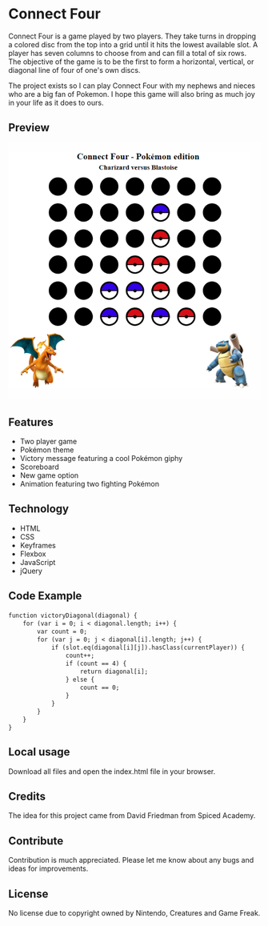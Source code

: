 # Connect Four

Connect Four is a game played by two players. They take turns in dropping a colored disc from the top into a grid until it hits the lowest available slot. A player has seven columns to choose from and can fill a total of six rows. The objective of the game is to be the first to form a horizontal, vertical, or diagonal line of four of one's own discs.

The project exists so I can play Connect Four with my nephews and nieces who are a big fan of Pokemon. I hope this game will also bring as much joy in your life as it does to ours.

## Preview

![Preview of Connect Four](/public/connect-four-preview.png?raw=true&style=centerme "Connect Four")

## Features

-   Two player game
-   Pokémon theme
-   Victory message featuring a cool Pokémon giphy
-   Scoreboard
-   New game option
-   Animation featuring two fighting Pokémon

## Technology

-   HTML
-   CSS
-   Keyframes
-   Flexbox
-   JavaScript
-   jQuery

## Code Example

```
function victoryDiagonal(diagonal) {
    for (var i = 0; i < diagonal.length; i++) {
        var count = 0;
        for (var j = 0; j < diagonal[i].length; j++) {
            if (slot.eq(diagonal[i][j]).hasClass(currentPlayer)) {
                count++;
                if (count == 4) {
                    return diagonal[i];
                } else {
                    count == 0;
                }
            }
        }
    }
}
```

## Local usage

Download all files and open the index.html file in your browser.

## Credits

The idea for this project came from David Friedman from Spiced Academy.

## Contribute

Contribution is much appreciated. Please let me know about any bugs and ideas for improvements.

## License

No license due to copyright owned by Nintendo, Creatures and Game Freak.
